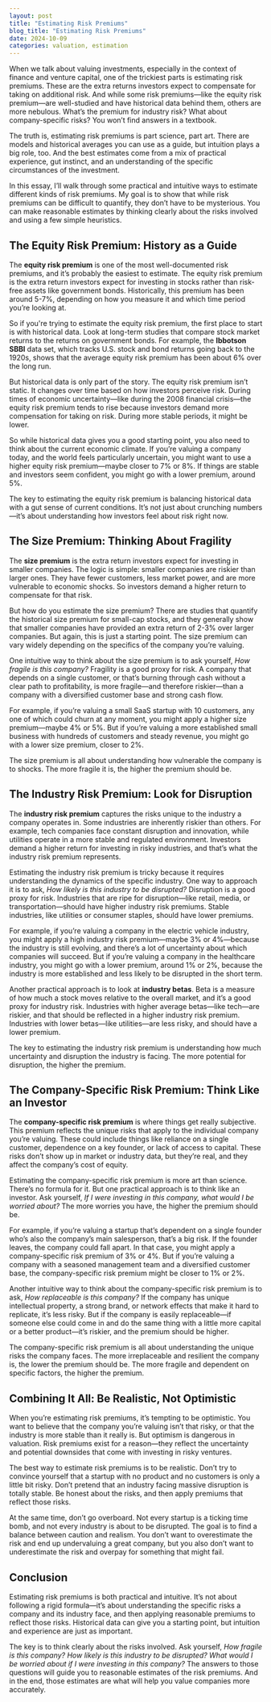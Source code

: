 ```yaml
---
layout: post
title: "Estimating Risk Premiums"
blog_title: "Estimating Risk Premiums"
date: 2024-10-09
categories: valuation, estimation
---
```


When we talk about valuing investments, especially in the context of finance and venture capital, one of the trickiest parts is estimating risk premiums. These are the extra returns investors expect to compensate for taking on additional risk. And while some risk premiums—like the equity risk premium—are well-studied and have historical data behind them, others are more nebulous. What’s the premium for industry risk? What about company-specific risks? You won’t find answers in a textbook.

The truth is, estimating risk premiums is part science, part art. There are models and historical averages you can use as a guide, but intuition plays a big role, too. And the best estimates come from a mix of practical experience, gut instinct, and an understanding of the specific circumstances of the investment.

In this essay, I’ll walk through some practical and intuitive ways to estimate different kinds of risk premiums. My goal is to show that while risk premiums can be difficult to quantify, they don’t have to be mysterious. You can make reasonable estimates by thinking clearly about the risks involved and using a few simple heuristics.

## The Equity Risk Premium: History as a Guide

The **equity risk premium** is one of the most well-documented risk premiums, and it’s probably the easiest to estimate. The equity risk premium is the extra return investors expect for investing in stocks rather than risk-free assets like government bonds. Historically, this premium has been around 5-7%, depending on how you measure it and which time period you’re looking at.

So if you're trying to estimate the equity risk premium, the first place to start is with historical data. Look at long-term studies that compare stock market returns to the returns on government bonds. For example, the **Ibbotson SBBI** data set, which tracks U.S. stock and bond returns going back to the 1920s, shows that the average equity risk premium has been about 6% over the long run.

But historical data is only part of the story. The equity risk premium isn’t static. It changes over time based on how investors perceive risk. During times of economic uncertainty—like during the 2008 financial crisis—the equity risk premium tends to rise because investors demand more compensation for taking on risk. During more stable periods, it might be lower.

So while historical data gives you a good starting point, you also need to think about the current economic climate. If you’re valuing a company today, and the world feels particularly uncertain, you might want to use a higher equity risk premium—maybe closer to 7% or 8%. If things are stable and investors seem confident, you might go with a lower premium, around 5%.

The key to estimating the equity risk premium is balancing historical data with a gut sense of current conditions. It’s not just about crunching numbers—it’s about understanding how investors feel about risk right now.

## The Size Premium: Thinking About Fragility

The **size premium** is the extra return investors expect for investing in smaller companies. The logic is simple: smaller companies are riskier than larger ones. They have fewer customers, less market power, and are more vulnerable to economic shocks. So investors demand a higher return to compensate for that risk.

But how do you estimate the size premium? There are studies that quantify the historical size premium for small-cap stocks, and they generally show that smaller companies have provided an extra return of 2-3% over larger companies. But again, this is just a starting point. The size premium can vary widely depending on the specifics of the company you’re valuing.

One intuitive way to think about the size premium is to ask yourself, _How fragile is this company?_ Fragility is a good proxy for risk. A company that depends on a single customer, or that’s burning through cash without a clear path to profitability, is more fragile—and therefore riskier—than a company with a diversified customer base and strong cash flow.

For example, if you’re valuing a small SaaS startup with 10 customers, any one of which could churn at any moment, you might apply a higher size premium—maybe 4% or 5%. But if you’re valuing a more established small business with hundreds of customers and steady revenue, you might go with a lower size premium, closer to 2%.

The size premium is all about understanding how vulnerable the company is to shocks. The more fragile it is, the higher the premium should be.

## The Industry Risk Premium: Look for Disruption

The **industry risk premium** captures the risks unique to the industry a company operates in. Some industries are inherently riskier than others. For example, tech companies face constant disruption and innovation, while utilities operate in a more stable and regulated environment. Investors demand a higher return for investing in risky industries, and that’s what the industry risk premium represents.

Estimating the industry risk premium is tricky because it requires understanding the dynamics of the specific industry. One way to approach it is to ask, _How likely is this industry to be disrupted?_ Disruption is a good proxy for risk. Industries that are ripe for disruption—like retail, media, or transportation—should have higher industry risk premiums. Stable industries, like utilities or consumer staples, should have lower premiums.

For example, if you’re valuing a company in the electric vehicle industry, you might apply a high industry risk premium—maybe 3% or 4%—because the industry is still evolving, and there’s a lot of uncertainty about which companies will succeed. But if you’re valuing a company in the healthcare industry, you might go with a lower premium, around 1% or 2%, because the industry is more established and less likely to be disrupted in the short term.

Another practical approach is to look at **industry betas**. Beta is a measure of how much a stock moves relative to the overall market, and it’s a good proxy for industry risk. Industries with higher average betas—like tech—are riskier, and that should be reflected in a higher industry risk premium. Industries with lower betas—like utilities—are less risky, and should have a lower premium.

The key to estimating the industry risk premium is understanding how much uncertainty and disruption the industry is facing. The more potential for disruption, the higher the premium.

## The Company-Specific Risk Premium: Think Like an Investor

The **company-specific risk premium** is where things get really subjective. This premium reflects the unique risks that apply to the individual company you’re valuing. These could include things like reliance on a single customer, dependence on a key founder, or lack of access to capital. These risks don’t show up in market or industry data, but they’re real, and they affect the company’s cost of equity.

Estimating the company-specific risk premium is more art than science. There’s no formula for it. But one practical approach is to think like an investor. Ask yourself, _If I were investing in this company, what would I be worried about?_ The more worries you have, the higher the premium should be.

For example, if you’re valuing a startup that’s dependent on a single founder who’s also the company’s main salesperson, that’s a big risk. If the founder leaves, the company could fall apart. In that case, you might apply a company-specific risk premium of 3% or 4%. But if you’re valuing a company with a seasoned management team and a diversified customer base, the company-specific risk premium might be closer to 1% or 2%.

Another intuitive way to think about the company-specific risk premium is to ask, _How replaceable is this company?_ If the company has unique intellectual property, a strong brand, or network effects that make it hard to replicate, it’s less risky. But if the company is easily replaceable—if someone else could come in and do the same thing with a little more capital or a better product—it’s riskier, and the premium should be higher.

The company-specific risk premium is all about understanding the unique risks the company faces. The more irreplaceable and resilient the company is, the lower the premium should be. The more fragile and dependent on specific factors, the higher the premium.

## Combining It All: Be Realistic, Not Optimistic

When you’re estimating risk premiums, it’s tempting to be optimistic. You want to believe that the company you’re valuing isn’t that risky, or that the industry is more stable than it really is. But optimism is dangerous in valuation. Risk premiums exist for a reason—they reflect the uncertainty and potential downsides that come with investing in risky ventures.

The best way to estimate risk premiums is to be realistic. Don’t try to convince yourself that a startup with no product and no customers is only a little bit risky. Don’t pretend that an industry facing massive disruption is totally stable. Be honest about the risks, and then apply premiums that reflect those risks.

At the same time, don’t go overboard. Not every startup is a ticking time bomb, and not every industry is about to be disrupted. The goal is to find a balance between caution and realism. You don’t want to overestimate the risk and end up undervaluing a great company, but you also don’t want to underestimate the risk and overpay for something that might fail.

## Conclusion

Estimating risk premiums is both practical and intuitive. It’s not about following a rigid formula—it’s about understanding the specific risks a company and its industry face, and then applying reasonable premiums to reflect those risks. Historical data can give you a starting point, but intuition and experience are just as important.

The key is to think clearly about the risks involved. Ask yourself, _How fragile is this company? How likely is this industry to be disrupted? What would I be worried about if I were investing in this company?_ The answers to those questions will guide you to reasonable estimates of the risk premiums. And in the end, those estimates are what will help you value companies more accurately.

